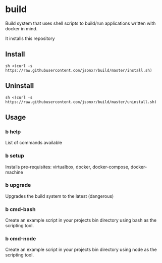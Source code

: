 # build
Build system that uses shell scripts to build/run applications written with docker in mind.

It installs this repository

## Install
    sh <(curl -s https://raw.githubusercontent.com/jsonxr/build/master/install.sh)

## Uninstall
    sh <(curl -s https://raw.githubusercontent.com/jsonxr/build/master/uninstall.sh)

## Usage

### b help
List of commands available

### b setup
Installs pre-requisites: virtualbox, docker, docker-compose, docker-machine

### b upgrade
Upgrades the build system to the latest (dangerous)


### b cmd-bash
Create an example script in your projects bin directory using bash as the scripting tool.

### b cmd-node
Create an example script in your projects bin directory using node as the scripting tool.
